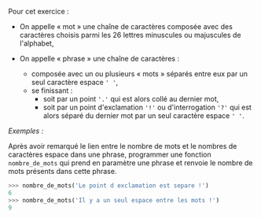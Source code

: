 Pour cet exercice :

- On appelle « mot » une chaîne de caractères composée avec des caractères choisis
parmi les 26 lettres minuscules ou majuscules de l'alphabet,

- On appelle « phrase » une chaîne de caractères :
    - composée avec un ou plusieurs « mots » séparés entre eux par un seul
caractère espace `' '`,
    - se finissant :
        - soit par un point `'.'` qui est alors collé au dernier mot,
        - soit par un point d'exclamation `'!'` ou d'interrogation `'?'` qui est alors
séparé du dernier mot par un seul caractère espace `' '`.

*Exemples :*

Après avoir remarqué le lien entre le nombre de mots et le nombres de caractères espace
dans une phrase, programmer une fonction `nombre_de_mots` qui prend en paramètre une
phrase et renvoie le nombre de mots présents dans cette phrase.

```python
>>> nombre_de_mots('Le point d exclamation est separe !')
6
>>> nombre_de_mots('Il y a un seul espace entre les mots !')
9
```

